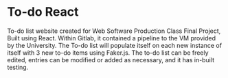 # To-do React
To-do list website created for Web Software Production Class Final Project, Built using React. Within Gitlab, it contained a pipeline to the VM provided by the University. The To-do list will populate itself on each new instance of itself with 3 new to-do items using Faker.js. The to-do list can be freely edited, entries can be modified or added as necessary, and it has in-built testing.

